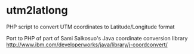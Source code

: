 utm2latlong
===========

PHP script to convert UTM coordinates to Latitude/Longitude format

Port to PHP of part of Sami Salkosuo's Java coordinate conversion library <http://www.ibm.com/developerworks/java/library/j-coordconvert/>
